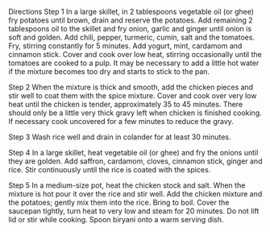 Directions
 Step 1
In a large skillet, in 2 tablespoons vegetable oil (or ghee) fry potatoes until brown, drain and reserve the potatoes. Add remaining 2 tablespoons oil to the skillet and fry onion, garlic and ginger until onion is soft and golden. Add chili, pepper, turmeric, cumin, salt and the tomatoes. Fry, stirring constantly for 5 minutes. Add yogurt, mint, cardamom and cinnamon stick. Cover and cook over low heat, stirring occasionally until the tomatoes are cooked to a pulp. It may be necessary to add a little hot water if the mixture becomes too dry and starts to stick to the pan.

 Step 2
When the mixture is thick and smooth, add the chicken pieces and stir well to coat them with the spice mixture. Cover and cook over very low heat until the chicken is tender, approximately 35 to 45 minutes. There should only be a little very thick gravy left when chicken is finished cooking. If necessary cook uncovered for a few minutes to reduce the gravy.

 Step 3
Wash rice well and drain in colander for at least 30 minutes.

 Step 4
In a large skillet, heat vegetable oil (or ghee) and fry the onions until they are golden. Add saffron, cardamom, cloves, cinnamon stick, ginger and rice. Stir continuously until the rice is coated with the spices.

 Step 5
In a medium-size pot, heat the chicken stock and salt. When the mixture is hot pour it over the rice and stir well. Add the chicken mixture and the potatoes; gently mix them into the rice. Bring to boil. Cover the saucepan tightly, turn heat to very low and steam for 20 minutes. Do not lift lid or stir while cooking. Spoon biryani onto a warm serving dish.
